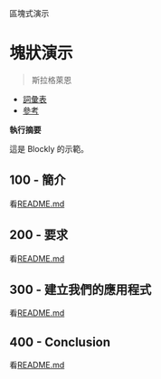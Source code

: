區塊式演示

# 塊狀演示

> 斯拉格萊恩

-   [詞彙表](./GLOSSARY.md)
-   [參考](./REFERENCES.md)

**執行摘要**

這是 Blockly 的示範。

## 100 - 簡介

看[README.md](./100/README.md)

## 200 - 要求

看[README.md](./200/README.md)

## 300 - 建立我們的應用程式

看[README.md](./300/README.md)

## 400 - Conclusion

看[README.md](./400/README.md)
